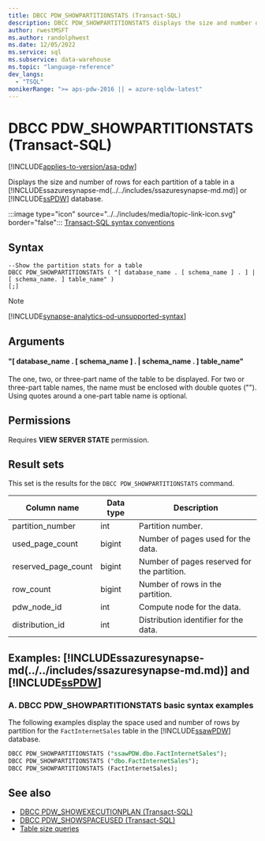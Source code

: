 ```yaml
---
title: DBCC PDW_SHOWPARTITIONSTATS (Transact-SQL)
description: DBCC PDW_SHOWPARTITIONSTATS displays the size and number of rows for each partition of a table in Azure Synapse Analytics or Analytics Platform System (PDW).
author: rwestMSFT
ms.author: randolphwest
ms.date: 12/05/2022
ms.service: sql
ms.subservice: data-warehouse
ms.topic: "language-reference"
dev_langs:
  - "TSQL"
monikerRange: ">= aps-pdw-2016 || = azure-sqldw-latest"
---
```


# DBCC PDW_SHOWPARTITIONSTATS (Transact-SQL)

[!INCLUDE[applies-to-version/asa-pdw](../../includes/applies-to-version/asa-pdw.md)]

Displays the size and number of rows for each partition of a table in a [!INCLUDEssazuresynapse-md(../../includes/ssazuresynapse-md.md)] or [!INCLUDE[ssPDW](../../includes/sspdw-md.md)] database.

:::image type="icon" source="../../includes/media/topic-link-icon.svg" border="false"::: [Transact-SQL syntax conventions](../../t-sql/language-elements/transact-sql-syntax-conventions-transact-sql.md)

## Syntax

```syntaxsql
--Show the partition stats for a table
DBCC PDW_SHOWPARTITIONSTATS ( "[ database_name . [ schema_name ] . ] | [ schema_name. ] table_name" )
[;]
```

> [!NOTE]  
> [!INCLUDE[synapse-analytics-od-unsupported-syntax](../../includes/synapse-analytics-od-unsupported-syntax.md)]

## Arguments

#### "[ database_name . [ schema_name ] . | schema_name . ] table_name"

The one, two, or three-part name of the table to be displayed.  For two or three-part table names, the name must be enclosed with double quotes (""). Using quotes around a one-part table name is optional.

## Permissions

Requires **VIEW SERVER STATE** permission.

## Result sets

This set is the results for the `DBCC PDW_SHOWPARTITIONSTATS` command.

| Column name | Data type | Description |
| --- | --- | --- |
| partition_number | int | Partition number. |
| used_page_count | bigint | Number of pages used for the data. |
| reserved_page_count | bigint | Number of pages reserved for the partition. |
| row_count | bigint | Number of rows in the partition. |
| pdw_node_id | int | Compute node for the data. |
| distribution_id | int | Distribution identifier for the data. |

## Examples: [!INCLUDEssazuresynapse-md(../../includes/ssazuresynapse-md.md)] and [!INCLUDE[ssPDW](../../includes/sspdw-md.md)]

### A. DBCC PDW_SHOWPARTITIONSTATS basic syntax examples

The following examples display the space used and number of rows by partition for the `FactInternetSales` table in the [!INCLUDE[ssawPDW](../../includes/ssawpdw-md.md)] database.

```sql
DBCC PDW_SHOWPARTITIONSTATS ("ssawPDW.dbo.FactInternetSales");
DBCC PDW_SHOWPARTITIONSTATS ("dbo.FactInternetSales");
DBCC PDW_SHOWPARTITIONSTATS (FactInternetSales);
```

## See also

- [DBCC PDW_SHOWEXECUTIONPLAN (Transact-SQL)](dbcc-pdw-showexecutionplan-transact-sql.md)
- [DBCC PDW_SHOWSPACEUSED (Transact-SQL)](dbcc-pdw-showspaceused-transact-sql.md)
- [Table size queries](/azure/synapse-analytics/sql-data-warehouse/sql-data-warehouse-tables-overview#table-size-queries)
